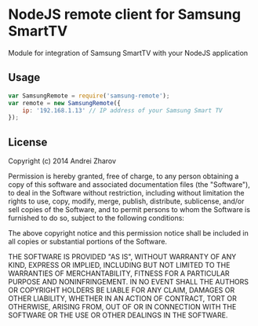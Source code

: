 NodeJS remote client for Samsung SmartTV
=======

Module for integration of Samsung SmartTV with your NodeJS application

Usage
-----

```javascript
var SamsungRemote = require('samsung-remote');
var remote = new SamsungRemote({
    ip: '192.168.1.13' // IP address of your Samsung Smart TV
});
```

License
-----
Copyright (c) 2014 Andrei Zharov

Permission is hereby granted, free of charge, to any person obtaining a copy of this software and associated documentation files (the "Software"), to deal in the Software without restriction, including without limitation the rights to use, copy, modify, merge, publish, distribute, sublicense, and/or sell copies of the Software, and to permit persons to whom the Software is furnished to do so, subject to the following conditions:

The above copyright notice and this permission notice shall be included in all copies or substantial portions of the Software.

THE SOFTWARE IS PROVIDED "AS IS", WITHOUT WARRANTY OF ANY KIND, EXPRESS OR IMPLIED, INCLUDING BUT NOT LIMITED TO THE WARRANTIES OF MERCHANTABILITY, FITNESS FOR A PARTICULAR PURPOSE AND NONINFRINGEMENT. IN NO EVENT SHALL THE AUTHORS OR COPYRIGHT HOLDERS BE LIABLE FOR ANY CLAIM, DAMAGES OR OTHER LIABILITY, WHETHER IN AN ACTION OF CONTRACT, TORT OR OTHERWISE, ARISING FROM, OUT OF OR IN CONNECTION WITH THE SOFTWARE OR THE USE OR OTHER DEALINGS IN THE SOFTWARE.
